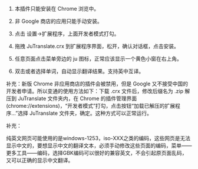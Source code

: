 1. 本插件只能安装在 Chrome 浏览中。

2. 非 Google 商店的应用只能手动安装。

3. 点击 设置->扩展程序，上面开发者模式打勾。

4. 拖拽 JuTranslate.crx 到扩展程序界面，松开，确认对话框，点击安装。

5. 任意页面点击菜单旁边的 ju 图标，正常应该显示一个黄色小窗在右上角。

6. 双击或者选择单词，自动显示翻译结果。支持英中互译。

补充：新版 Chrome 非应用商店的插件会被禁用，但是 Google 又不接受中国的开发者申请。所以变通的使用方法如下：下载 .crx 文件后，修改后缀名为 .zip 解压到 JuTranslate 文件夹内，在 Chrome 的插件管理界面(chrome://extensions)，“开发者模式”打勾，点击按钮“加载已解压的扩展程序...”选择 JuTranslate 文件夹，确定。这种方式可以正常运行。

补充：

纯英文网页可能使用的是windows-1253，iso-XXX之类的编码，这些网页是无法显示中文的，要想显示中文的翻译文本，必须手动修改这些页面的编码，菜单——更多工具——编码，选择GBK编码可以很好的兼容英文，不会引起原页面乱码，又可以正确的显示中文翻译。

